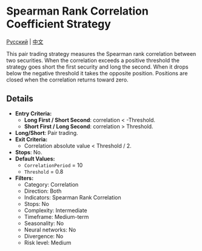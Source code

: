 # Spearman Rank Correlation Coefficient Strategy
[Русский](README_ru.md) | [中文](README_cn.md)

This pair trading strategy measures the Spearman rank correlation between two securities. When the correlation exceeds a positive threshold the strategy goes short the first security and long the second. When it drops below the negative threshold it takes the opposite position. Positions are closed when the correlation returns toward zero.

## Details

- **Entry Criteria:**
  - **Long First / Short Second**: correlation < -Threshold.
  - **Short First / Long Second**: correlation > Threshold.
- **Long/Short**: Pair trading.
- **Exit Criteria:**
  - Correlation absolute value < Threshold / 2.
- **Stops**: No.
- **Default Values:**
  - `CorrelationPeriod` = 10
  - `Threshold` = 0.8
- **Filters:**
  - Category: Correlation
  - Direction: Both
  - Indicators: Spearman Rank Correlation
  - Stops: No
  - Complexity: Intermediate
  - Timeframe: Medium-term
  - Seasonality: No
  - Neural networks: No
  - Divergence: No
  - Risk level: Medium
